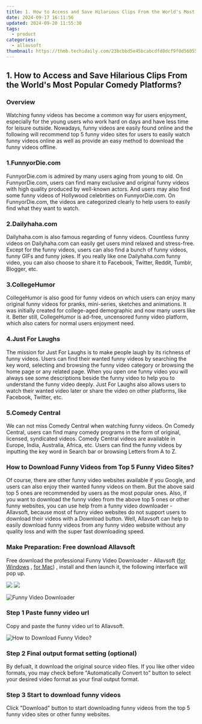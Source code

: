 ```yaml
---
title: 1. How to Access and Save Hilarious Clips From the World's Most Popular Comedy Platforms?
date: 2024-09-17 16:11:56
updated: 2024-09-20 11:55:30
tags:
  - product
categories:
  - allavsoft
thumbnail: https://thmb.techidaily.com/23bcbbd5e45bcabcdfd0dcf9f0d56055fdfa4178e94d0dd13999edb6b6a4b8b2.jpg
---
```


## 1. How to Access and Save Hilarious Clips From the World's Most Popular Comedy Platforms?

### Overview

Watching funny videos has become a common way for users enjoyment, especially for the young users who work hard on days and have less time for leisure outside. Nowadays, funny videos are easily found online and the following will recommend top 5 funny video sites for users to easily watch funny videos online as well as provide an easy method to download the funny videos offline.

### 1.FunnyorDie.com

FunnyorDie.com is admired by many users aging from young to old. On FunnyorDie.com, users can find many exclusive and original funny videos with high quality produced by well-known actors. And users may also find some funny videos of Hollywood celebrities on FunnyorDie.com. On FunnyorDie.com, the videos are categorized clearly to help users to easily find what they want to watch.

### 2.Dailyhaha.com

Dailyhaha.com is also famous regarding of funny videos. Countless funny videos on Dailyhaha.com can easily get users mind relaxed and stress-free. Except for the funny videos, users can also find a bunch of funny videos, funny GIFs and funny jokes. If you really like one Dailyhaha.com funny video, you can also choose to share it to Facebook, Twitter, Reddit, Tumblr, Blogger, etc.

### 3.CollegeHumor

CollegeHumor is also good for funny videos on which users can enjoy many original funny videos for pranks, mini-series, sketches and animations. It was initially created for college-aged demographic and now many users like it. Better still, CollegeHumor is ad-free, uncensored funny video platform, which also caters for normal users enjoyment need.

### 4.Just For Laughs

The mission for Just For Laughs is to make people laugh by its richness of funny videos. Users can find their wanted funny videos by searching the key word, selecting and browsing the funny video category or browsing the home page or any related page. When you open one funny video you will always see some descriptions beside the funny video to help you to understand the funny video deeply. Just For Laughs also allows users to watch their wanted video later or share the video on other platforms, like Facebook, Twitter, etc.

### 5.Comedy Central

We can not miss Comedy Central when watching funny videos. On Comedy Central, users can find many comedy programs in the form of original, licensed, syndicated videos. Comedy Central videos are available in Europe, India, Australia, Africa, etc. Users can find the funny videos by inputting the key word in Search bar or browsing Letters from A to Z.

### How to Download Funny Videos from Top 5 Funny Video Sites?

Of course, there are other funny video websites available if you Google, and users can also enjoy their wanted funny videos on them. But the above said top 5 ones are recommended by users as the most popular ones. Also, if you want to download the funny video from the above top 5 ones or other funny websites, you can use help from a funny video downloader - Allavsoft, because most of funny video websites do not support users to download their videos with a Download button. Well, Allavsoft can help to easily download funny videos from any funny video website without any quality loss and with the super fast downloading speed.

### Make Preparation: Free download Allavsoft

Free download the professional Funny Video Downloader - Allavsoft ([for Windows](https://tools.techidaily.com/allavsoft/products/) , [for Mac](https://tools.techidaily.com/allavsoft/products/)) , install and then launch it, the following interface will pop up.

[![](https://www.allavsoft.com/how-to/../images/how-to/free-download-win.jpg)](https://tools.techidaily.com/allavsoft/products/) [![](https://www.allavsoft.com/how-to/../images/how-to/free-download-mac.jpg)](https://tools.techidaily.com/allavsoft/products/)

![Funny Video Downloader](https://www.allavsoft.com/how-to/../images/allavsoft/screen-shot-600.jpg)

### Step 1 Paste funny video url

Copy and paste the funny video url to Allavsoft.

![How to Download Funny Video?](https://www.allavsoft.com/how-to/../images/how-to/download-rtmp-video/download-rtmp-video.jpg)

### Step 2 Final output format setting (optional)

By defualt, it download the original source video files. If you like other video formats, you may check before "Automatically Convert to" button to select your desired video format as your final output format.

### Step 3 Start to download funny videos

Click "Download" button to start downloading funny videos from the top 5 funny video sites or other funny websites.

<ins class="adsbygoogle"
     style="display:block"
     data-ad-format="autorelaxed"
     data-ad-client="ca-pub-7571918770474297"
     data-ad-slot="1223367746"></ins>



<ins class="adsbygoogle"
     style="display:block"
     data-ad-client="ca-pub-7571918770474297"
     data-ad-slot="8358498916"
     data-ad-format="auto"
     data-full-width-responsive="true"></ins>
